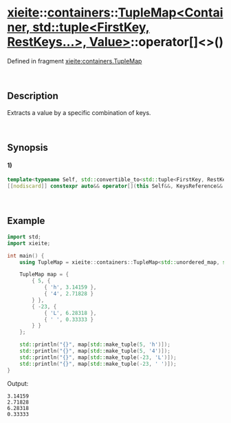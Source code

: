 # [xieite](../../../../../../xieite.md)\:\:[containers](../../../../../../containers.md)\:\:[TupleMap<Container, std::tuple<FirstKey, RestKeys...>, Value>](../../../../tuple_map.md)\:\:operator\[\]\<\>\(\)
Defined in fragment [xieite:containers.TupleMap](../../../../../../../src/containers/tuple_map.cpp)

&nbsp;

## Description
Extracts a value by a specific combination of keys.

&nbsp;

## Synopsis
#### 1)
```cpp
template<typename Self, std::convertible_to<std::tuple<FirstKey, RestKeys...>> KeysReference>
[[nodiscard]] constexpr auto&& operator[](this Self&&, KeysReference&& keys);
```

&nbsp;

## Example
```cpp
import std;
import xieite;

int main() {
    using TupleMap = xieite::containers::TupleMap<std::unordered_map, std::tuple<int, char>, double>;

    TupleMap map = {
        { 5, {
            { 'h', 3.14159 },
            { '4', 2.71828 }
        } },
        { -23, {
            { 'L', 6.28318 },
            { ' ', 0.33333 }
        } }
    };

    std::println("{}", map[std::make_tuple(5, 'h')]);
    std::println("{}", map[std::make_tuple(5, '4')]);
    std::println("{}", map[std::make_tuple(-23, 'L')]);
    std::println("{}", map[std::make_tuple(-23, ' ')]);
}
```
Output:
```
3.14159
2.71828
6.28318
0.33333
```
